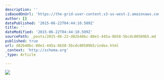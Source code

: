 ```yaml
---
description: ''
isBasedOnUrl: 'https://the-grid-user-content.s3-us-west-2.amazonaws.com/6a2fdba3-7438-47c7-8585-37b343459b4a.jpg'
author: []
datePublished: '2015-06-22T04:44:10.509Z'
title: ''
dateModified: '2015-06-22T04:44:10.509Z'
sourcePath: _posts/2015-06-22-d82b48bc-80e1-445a-8b58-5bcdc80589b5.md
published: true
url: d82b48bc-80e1-445a-8b58-5bcdc80589b5/index.html
_context: 'http://schema.org'
_type: Article

---
```

![](https://the-grid-user-content.s3-us-west-2.amazonaws.com/6a2fdba3-7438-47c7-8585-37b343459b4a.jpg)